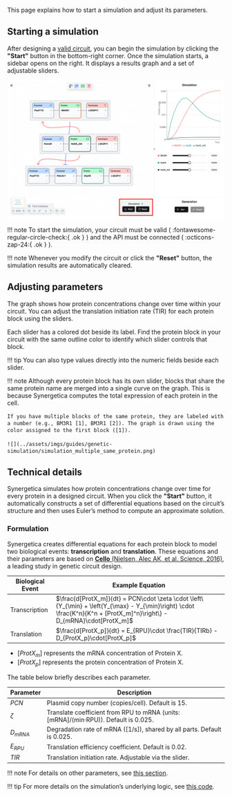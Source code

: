 This page explains how to start a simulation and adjust its parameters.

## Starting a simulation

After designing a <u>[valid circuit](./circuit-design.md#completing-valid-circuits)</u>, you can begin the simulation by clicking the **"Start"** button in the bottom-right corner. Once the simulation starts, a sidebar opens on the right. It displays a results graph and a set of adjustable sliders.

![](../assets/imgs/guides/genetic-simulation/simulation_whole.png)

!!! note
	To start the simulation, your circuit must be valid ( :fontawesome-regular-circle-check:{ .ok } ) and the API must be connected ( :octicons-zap-24:{ .ok } ).

!!! note
	Whenever you modify the circuit or click the **"Reset"** button, the simulation results are automatically cleared.

## Adjusting parameters

The graph shows how protein concentrations change over time within your circuit. You can adjust the translation initiation rate (TIR) for each protein block using the sliders.

Each slider has a colored dot beside its label. Find the protein block in your circuit with the same outline color to identify which slider controls that block.

!!! tip
	You can also type values directly into the numeric fields beside each slider.

!!! note
	Although every protein block has its own slider, blocks that share the same protein name are merged into a single curve on the graph. This is because Synergetica computes the total expression of each protein in the cell.

	If you have multiple blocks of the same protein, they are labeled with a number (e.g., BM3R1 [1], BM3R1 [2]). The graph is drawn using the color assigned to the first block ([1]).

	![](../assets/imgs/guides/genetic-simulation/simulation_multiple_same_protein.png)

## Technical details

Synergetica simulates how protein concentrations change over time for every protein in a designed circuit. When you click the **"Start"** button, it automatically constructs a set of differential equations based on the circuit’s structure and then uses Euler’s method to compute an approximate solution.

### Formulation

Synergetica creates differential equations for each protein block to model two biological events: **transcription** and **translation**. These equations and their parameters are based on <u>[**Cello** (Nielsen, Alec AK, et al. Science, 2016)](https://www.science.org/doi/full/10.1126/science.aac7341)</u>, a leading study in genetic circuit design.

| Biological Event | Example Equation                                                                                                                                                        |
| ---------------- | ----------------------------------------------------------------------------------------------------------------------------------------------------------------------- |
| Transcription    | $\frac{d[ProtX_m]}{dt} = PCN\cdot \zeta \cdot  \left\{Y_{\min} + \left(Y_{\max} - Y_{\min}\right) \cdot \frac{K^n}{K^n + [ProtX_m]^n}\right\} - D_{mRNA}\cdot[ProtX_m]$ |
| Translation      | $\frac{d[ProtX_p]}{dt} = E_{RPU}\cdot \frac{TIR}{TIRb} - D_{ProtX_p}\cdot[ProtX_p]$                                                                                     |

- [$ProtX_m$] represents the mRNA concentration of Protein X.
- [$ProtX_p$] represents the protein concentration of Protein X.

The table below briefly describes each parameter.

| Parameter  | Description                                                                         |
| ---------- | ----------------------------------------------------------------------------------- |
| $PCN$      | Plasmid copy number (copies/cell). Default is 15.                                   |
| $\zeta$    | Translate coefficient from RPU to mRNA (units: [mRNA]/(min·RPU)). Default is 0.025. |
| $D_{mRNA}$ | Degradation rate of mRNA ([1/s]), shared by all parts.  Default is 0.025.           |
| $E_{RPU}$  | Translation efficiency coefficient. Default is 0.02.                                |
| $TIR$      | Translation initiation rate. Adjustable via the slider.                             |

!!! note
	For details on other parameters, see <u>[this section](./parts-customization.md#promoter-specific-parameters)</u>.

!!! tip
	For more details on the simulation’s underlying logic, see <u>[this code](https://github.com/khokao/synergetica/blob/main/services/src/api/simulator/service.py)</u>.

